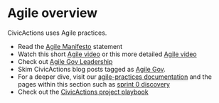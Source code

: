 # Agile overview

CivicActions uses Agile practices.

- Read the [Agile Manifesto](http://agilemanifesto.org/) statement
- Watch this short [Agile video](https://youtu.be/AsFMHnSfI2I) or this more detailed [Agile video](https://youtu.be/Z9QbYZh1YXY)
- Check out [Agile Gov Leadership](http://www.agilegovleaders.org/)
- Skim CivicActions blog posts tagged as [Agile Gov](https://medium.com/civicactions/tagged/agile-government).
- For a deeper dive, visit our [agile-practices documentation](agile-practice.md) and the pages within this section such as [sprint 0 discovery](agile-practices/sprint-0-discovery.md)
- Check out the [CivicActions project playbook](https://trello.com/b/qyI4wa18/template-civicactions-project-playbook)

